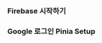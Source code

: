 ### Firebase 시작하기

<!--@include: ./firebase/04/0401.md -->

### Google 로그인 Pinia Setup

<!--@include: ./firebase/04/0402.md -->
